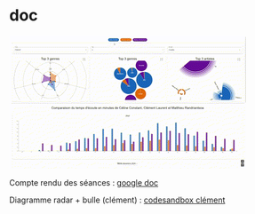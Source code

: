 # doc

![demo](./doc/demo.gif)

Compte rendu des séances :
[google doc](https://docs.google.com/document/d/1EkOeuJRB3zK8PSla8Yl4scGwIDlBk1L1zyLcnPj85Ic/edit?usp=drivesdk)

Diagramme radar + bulle (clément) :
[codesandbox clément](https://codesandbox.io/p/sandbox/visud3etoile-2rgxs9?file=%2Fbulle.css)
